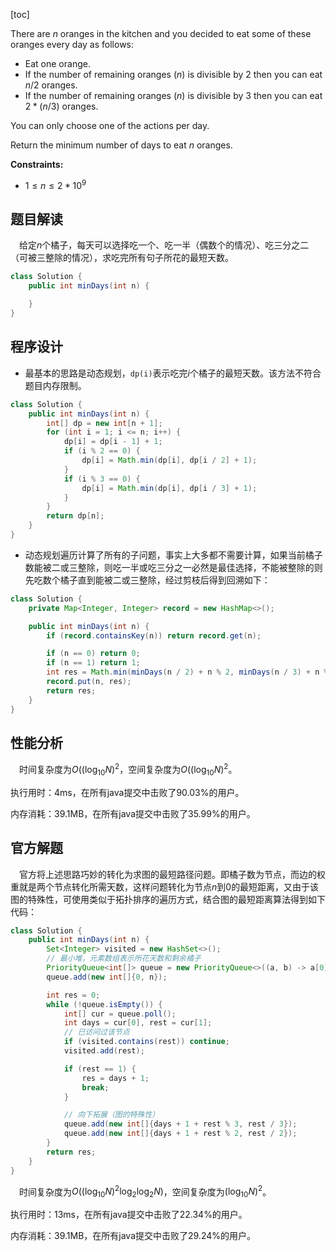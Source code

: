 [toc]

There are $n$ oranges in the kitchen and you decided to eat some of these oranges every day as follows:

* Eat one orange.
* If the number of remaining oranges ($n$) is divisible by $2$ then you can eat  $n/2$ oranges.
* If the number of remaining oranges ($n$) is divisible by $3$ then you can eat  $2*(n/3)$ oranges.

You can only choose one of the actions per day.

Return the minimum number of days to eat $n$ oranges.



**Constraints:**

- $1 \le n \le 2*10^9$



## 题目解读

&emsp;给定$n$个橘子，每天可以选择吃一个、吃一半（偶数个的情况）、吃三分之二（可被三整除的情况），求吃完所有句子所花的最短天数。

```java
class Solution {
    public int minDays(int n) {

    }
}
```

## 程序设计

* 最基本的思路是动态规划，`dp(i)`表示吃完$i$个橘子的最短天数。该方法不符合题目内存限制。

```java
class Solution {
    public int minDays(int n) {
        int[] dp = new int[n + 1];
        for (int i = 1; i <= n; i++) {
            dp[i] = dp[i - 1] + 1;
            if (i % 2 == 0) {
                dp[i] = Math.min(dp[i], dp[i / 2] + 1);
            }
            if (i % 3 == 0) {
                dp[i] = Math.min(dp[i], dp[i / 3] + 1);
            }
        }
        return dp[n];
    }
}
```

* 动态规划遍历计算了所有的子问题，事实上大多都不需要计算，如果当前橘子数能被二或三整除，则吃一半或吃三分之一必然是最佳选择，不能被整除的则先吃数个橘子直到能被二或三整除，经过剪枝后得到回溯如下：

```java
class Solution {
    private Map<Integer, Integer> record = new HashMap<>();

    public int minDays(int n) {
        if (record.containsKey(n)) return record.get(n);

        if (n == 0) return 0;
        if (n == 1) return 1;
        int res = Math.min(minDays(n / 2) + n % 2, minDays(n / 3) + n % 3) + 1;
        record.put(n, res);
        return res;
    }
}
```

## 性能分析

&emsp;时间复杂度为$O((\log_{10}N)^2$，空间复杂度为$O((\log_{10}N)^2$。

执行用时：4ms，在所有java提交中击败了90.03%的用户。

内存消耗：39.1MB，在所有java提交中击败了35.99%的用户。

## 官方解题

&emsp;官方将上述思路巧妙的转化为求图的最短路径问题。即橘子数为节点，而边的权重就是两个节点转化所需天数，这样问题转化为节点$n$到$0$的最短距离，又由于该图的特殊性，可使用类似于拓扑排序的遍历方式，结合图的最短距离算法得到如下代码：

```java
class Solution {
    public int minDays(int n) {
        Set<Integer> visited = new HashSet<>();
        // 最小堆，元素数组表示所花天数和剩余橘子
        PriorityQueue<int[]> queue = new PriorityQueue<>((a, b) -> a[0] == b[0] ? (a[1] - b[1]) : (a[0] - b[0]));
        queue.add(new int[]{0, n});

        int res = 0;
        while (!queue.isEmpty()) {
            int[] cur = queue.poll();
            int days = cur[0], rest = cur[1];
            // 已访问过该节点
            if (visited.contains(rest)) continue;
            visited.add(rest);

            if (rest == 1) {
                res = days + 1;
                break;
            }

            // 向下拓展（图的特殊性）
            queue.add(new int[]{days + 1 + rest % 3, rest / 3});
            queue.add(new int[]{days + 1 + rest % 2, rest / 2});
        }
        return res;
    }
}
```

&emsp;时间复杂度为$O((\log_{10}N)^2\log_2\log_2N)$，空间复杂度为$(\log_{10}N)^2$。

执行用时：13ms，在所有java提交中击败了22.34%的用户。

内存消耗：39.1MB，在所有java提交中击败了29.24%的用户。